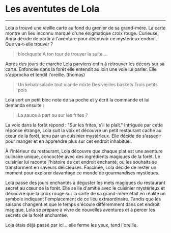 # **Les aventutes de Lola**

---

Lola a trouvé une vieille carte au fond du grenier de sa grand-mère. La carte montre un lieu inconnu marqué d'une énigmatique croix rouge. Curieuse, Anna décide de partir à l'aventure pour découvrir ce mystérieux endroit. Que va-t-elle trouver ?

> blockquote A ton tour de trouver la suite ...

Après des jours de marche Lola parviens enfin à retrouver les décors sur sa carte. Enfoncée dans la forêt elle entendit au loin une voie lui parler. Elle s'approcha et tendit l'oreille. (thomas)

> Un kebab salade tout viande mixte
> Des vieilles baskets
> Trois petits pois

Lola sort un petit bloc note de sa poche et y écrit la commande et lui demanda ensuite :

> La sauce à part ou sur les frites ?

La voix dans la forêt répond : "Sur les frites, s'il te plaît." Intriguée par cette réponse étrange, Lola suit la voix et découvre un petit restaurant caché au cœur de la forêt, tenu par un cuisinier mystérieux. Elle décide de s'asseoir pour manger et en apprendre plus sur cet endroit inhabituel.

À l'intérieur du restaurant, Lola découvre que chaque plat est une aventure culinaire unique, concoctée avec des ingrédients magiques de la forêt. Le cuisinier lui raconte l'histoire de cet endroit enchanté, où les souhaits se transforment en saveurs délicieuses. Fascinée, Lola décide de rester un moment pour explorer davantage ce monde de gourmandises mystiques.

Lola passe des jours enchantés à déguster les mets magiques du restaurant secret au cœur de la forêt. Elle se lie d'amitié avec le cuisinier mystérieux et découvre que la croix rouge sur la carte de sa grand-mère était en réalité un symbole indiquant l'emplacement de ce lieu extraordinaire. Tandis que les saisons changent et que le temps s'écoule différemment dans cet endroit magique, Lola se prépare à vivre de nouvelles aventures et à percer les secrets de la forêt enchantée.

Lola étais déjà passé par ici...
elle ferme les yeux,
tend l'oreille.